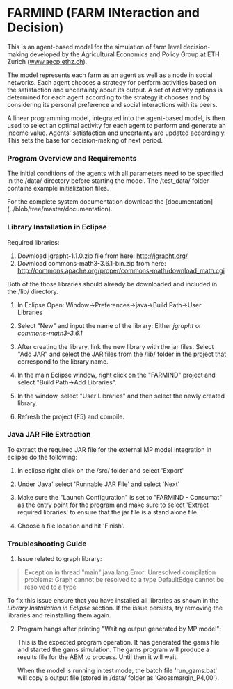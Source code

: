 # FARMIND (FARM INteraction and Decision)
This is an agent-based model for the simulation of farm level decision-making developed by the Agricultural Economics and Policy Group at ETH Zurich (www.aecp.ethz.ch).

The model represents each farm as an agent as well as a node in social networks. Each agent chooses a strategy for perform activities based on the satisfaction and uncertainty about its output. A set of activity options is determined for each agent according to the strategy it chooses and by considering its personal preference and social interactions with its peers. 

A linear programming model, integrated into the agent-based model, is then used to select an optimal activity for each agent to perform and generate an income value. Agents' satisfaction and uncertainty are updated accordingly. This sets the base for decision-making of next period.

### Program Overview and Requirements
The initial conditions of the agents with all parameters need to be specified in the /data/ directory before starting the model. The /test_data/ folder contains example initialization files. 

For the complete system documentation download the [documentation] (../blob/tree/master/documentation). 

### Library Installation in Eclipse
Required libraries:
1. Download jgrapht-1.1.0.zip file from here: http://jgrapht.org/
2. Download commons-math3-3.6.1-bin.zip from here: http://commons.apache.org/proper/commons-math/download_math.cgi

Both of the those libraries should already be downloaded and included in the /lib/ directory. 

1. In Eclipse Open:
	Window->Preferences->java->Build Path->User Libraries 

2. Select "New" and input the name of the library:
	Either *jgrapht* or *commons-math3-3.6.1*
	
3. After creating the library, link the new library with the jar files.
	Select "Add JAR" and select the JAR files from the /lib/ folder in the project that correspond to the library name. 
	
4. In the main Eclipse window, right click on the "FARMIND" project and select "Build Path->Add Libraries".

5. In the window, select "User Libraries" and then select the newly created library. 

6. Refresh the project (F5) and compile.

### Java JAR File Extraction
To extract the required JAR file for the external MP model integration in eclipse do the following:

1. In eclipse right click on the /src/ folder and select 'Export' 

2. Under 'Java' select 'Runnable JAR File' and select 'Next'

3. Make sure the "Launch Configuration" is set to "FARMIND - Consumat" as the entry point for the program and make sure to select 'Extract required libraries' to ensure that the jar file is a stand alone file. 

4. Choose a file location and hit 'Finish'.

### Troubleshooting Guide
1. Issue related to graph library:

>Exception in thread "main" java.lang.Error: Unresolved compilation problems: 
>	       Graph cannot be resolved to a type
>	       DefaultEdge cannot be resolved to a type
	       
To fix this issue ensure that you have installed all libraries as shown in the *Library Installation in Eclipse* section. 
If the issue persists, try removing the libraries and reinstalling them again.
	
2. Program hangs after printing "Waiting output generated by MP model":

	This is the expected program operation. It has generated the gams file and started the gams simulation. 
	The gams program will produce a results file for the ABM to process. Until then it will wait. 
	
	When the model is running in test mode, the batch file 'run_gams.bat' will copy a output file (stored in /data/ folder as 'Grossmargin_P4,00'). 
